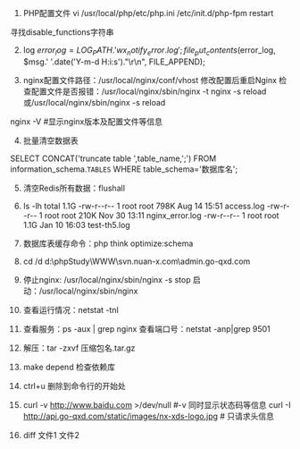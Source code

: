 ﻿1. PHP配置文件
  vi /usr/local/php/etc/php.ini
  /etc/init.d/php-fpm restart

寻找disable_functions字符串

2. log
$error_log = LOG_PATH.'wx_notify_error.log';
file_put_contents($error_log, $msg.' '.date('Y-m-d H:i:s')."\r\n", FILE_APPEND);

3. nginx配置文件路径：/usr/local/nginx/conf/vhost
  修改配置后重启Nginx
检查配置文件是否报错：/usr/local/nginx/sbin/nginx -t
  nginx -s reload 
或/usr/local/nginx/sbin/nginx -s reload

nginx -V #显示nginx版本及配置文件等信息


4. 批量清空数据表

SELECT CONCAT('truncate table ',table_name,';') FROM information_schema.`TABLES` WHERE table_schema='数据库名';

5. 清空Redis所有数据：flushall

6. ls -lh
total 1.1G
-rw-r--r-- 1 root root 798K Aug 14 15:51 access.log
-rw-r--r-- 1 root root 210K Nov 30 13:11 nginx_error.log
-rw-r--r-- 1 root root 1.1G Jan 10 16:03 test-th5.log

7. 数据库表缓存命令：php think optimize:schema

8. cd /d d:\phpStudy\WWW\svn.nuan-x.com\admin.go-qxd.com

9. 停止nginx: /usr/local/nginx/sbin/nginx -s stop
启动：/usr/local/nginx/sbin/nginx

10. 查看运行情况：netstat -tnl

11. 查看服务：ps -aux | grep nginx 查看端口号：netstat -anp|grep 9501

12. 解压：tar -zxvf 压缩包名.tar.gz

13. make depend 检查依赖库

14. ctrl+u 删除到命令行的开始处

15. curl -v http://www.baidu.com >/dev/null #-v 同时显示状态码等信息
    curl -I http://api.go-qxd.com/static/images/nx-xds-logo.jpg # 只请求头信息

16. diff 文件1 文件2




